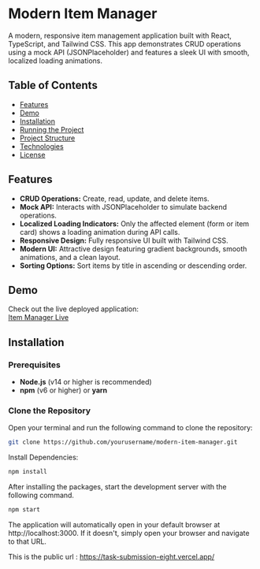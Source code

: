 # Modern Item Manager

A modern, responsive item management application built with React, TypeScript, and Tailwind CSS. This app demonstrates CRUD operations using a mock API (JSONPlaceholder) and features a sleek UI with smooth, localized loading animations.

## Table of Contents

- [Features](#features)
- [Demo](#demo)
- [Installation](#installation)
- [Running the Project](#running-the-project)
- [Project Structure](#project-structure)
- [Technologies](#technologies)
- [License](#license)

## Features

- **CRUD Operations:** Create, read, update, and delete items.
- **Mock API:** Interacts with JSONPlaceholder to simulate backend operations.
- **Localized Loading Indicators:** Only the affected element (form or item card) shows a loading animation during API calls.
- **Responsive Design:** Fully responsive UI built with Tailwind CSS.
- **Modern UI:** Attractive design featuring gradient backgrounds, smooth animations, and a clean layout.
- **Sorting Options:** Sort items by title in ascending or descending order.

## Demo

Check out the live deployed application:  
[Item Manager Live](https://task-submission-eight.vercel.app/) 

## Installation

### Prerequisites

- **Node.js** (v14 or higher is recommended)
- **npm** (v6 or higher) or **yarn**

### Clone the Repository

Open your terminal and run the following command to clone the repository:

```bash
git clone https://github.com/yourusername/modern-item-manager.git
```

Install Dependencies:
```bash
npm install
```


After installing the packages, start the development server with the following command.

```bash
npm start
```

The application will automatically open in your default browser at http://localhost:3000. If it doesn't, simply open your browser and navigate to that URL.

This is the public url : https://task-submission-eight.vercel.app/